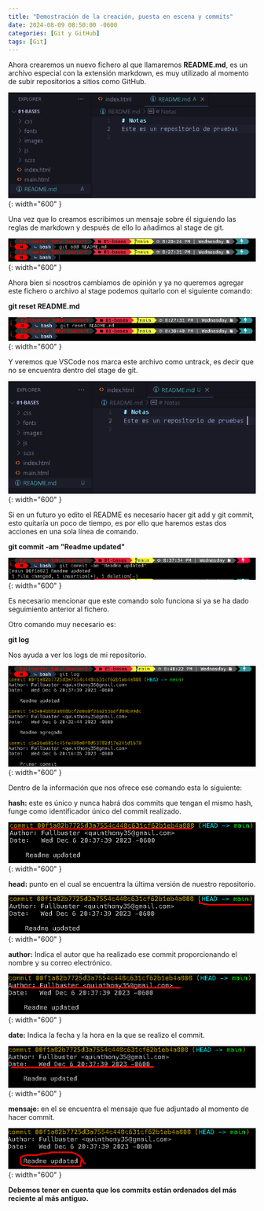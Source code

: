 ```yaml
---
title: "Demostración de la creación, puesta en escena y commits"
date: 2024-08-09 08:50:00 -0600
categories: [Git y GitHub]
tags: [Git]
---
```


Ahora crearemos un nuevo fichero al que llamaremos **README.md**, es un archivo especial con la extensión markdown, es muy utilizado al momento de subir repositorios a sitios como GitHub.

![alt text](/assets/14-git.png){: width="600" }

Una vez que lo creamos escribimos un mensaje sobre él siguiendo las reglas de markdown y después de ello lo añadimos al stage de git.

![alt text](/assets/15-git.png){: width="600" }

Ahora bien si nosotros cambiamos de opinión y ya no queremos agregar este fichero o archivo al stage podemos quitarlo con el siguiente comando:


**git reset README.md**

![alt text](/assets/16-git.png){: width="600" }

Y veremos que VSCode nos marca este archivo como untrack, es decir que no se encuentra dentro del stage de git.

![alt text](/assets/17-git.png){: width="600" }

Si en un futuro yo edito el README es necesario hacer git add y git commit, esto quitaría un poco de tiempo, es por ello que haremos estas dos acciones en una sola línea de comando.

**git commit -am "Readme updated"**

![alt text](/assets/18-git.png){: width="600" }

Es necesario mencionar que este comando solo funciona si ya se ha dado seguimiento anterior al fichero.

Otro comando muy necesario es:

**git log**

Nos ayuda a ver los logs de mi repositorio.

![alt text](/assets/19-git.png){: width="600" }

Dentro de la información que nos ofrece ese comando esta lo siguiente:

**hash:**  este es único y nunca habrá dos commits que tengan el mismo hash, funge como identificador único del commit realizado.

![alt text](/assets/20-git.png){: width="600" }

**head:**  punto en el cual se encuentra la última versión de nuestro repositorio.

![alt text](/assets/21-git.png){: width="600" }

**author:**  Indica el autor que ha realizado ese commit proporcionando el nombre y su correo electrónico.

![alt text](/assets/22-git.png){: width="600" }

**date:**  Indica la fecha y la hora en la que se realizo el commit.

![alt text](/assets/23-git.png){: width="600" }

**mensaje:** en el se encuentra el mensaje que fue adjuntado al momento de hacer commit.

![alt text](/assets/24-git.png){: width="600" }


**Debemos tener en cuenta que los commits están ordenados del más reciente al más antiguo.**
